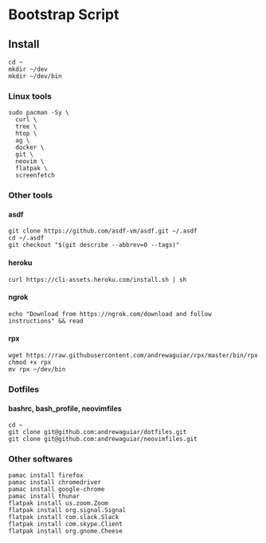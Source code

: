 # Bootstrap Script

## Install

```
cd ~
mkdir ~/dev
mkdir ~/dev/bin
```

### Linux tools

```
sudo pacman -Sy \
  curl \
  tree \
  htop \
  ag \
  docker \
  git \
  neovim \
  flatpak \
  screenfetch
```

### Other tools

#### asdf

```
git clone https://github.com/asdf-vm/asdf.git ~/.asdf
cd ~/.asdf
git checkout "$(git describe --abbrev=0 --tags)"
```

#### heroku

```
curl https://cli-assets.heroku.com/install.sh | sh
```

#### ngrok

```
echo "Download from https://ngrok.com/download and follow instructions" && read
```

#### rpx

```
wget https://raw.githubusercontent.com/andrewaguiar/rpx/master/bin/rpx
chmod +x rpx
mv rpx ~/dev/bin
```

### Dotfiles

#### bashrc, bash_profile, neovimfiles

```
cd ~
git clone git@github.com:andrewaguiar/dotfiles.git
git clone git@github.com:andrewaguiar/neovimfiles.git
```

### Other softwares

```
pamac install firefox
pamac install chromedriver
pamac install google-chrome
pamac install thunar
flatpak install us.zoom.Zoom
flatpak install org.signal.Signal
flatpak install com.slack.Slack
flatpak install com.skype.Client
flatpak install org.gnome.Cheese
```
